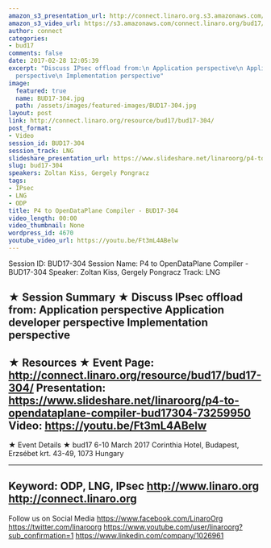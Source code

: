 ```yaml
---
amazon_s3_presentation_url: http://connect.linaro.org.s3.amazonaws.com/bud17/Presentations/P4%20to%20OpenDataPlane%20Compiler%20-%20BUD17-304.pptx
amazon_s3_video_url: https://s3.amazonaws.com/connect.linaro.org/bud17/Videos/Wednesday/Bud17-304%20P4%20to%20Open%20Data%20Plane%20compiler.mp4
author: connect
categories:
- bud17
comments: false
date: 2017-02-28 12:05:39
excerpt: "Discuss IPsec offload from:\n Application perspective\n Application developer
  perspective\n Implementation perspective"
image:
  featured: true
  name: BUD17-304.jpg
  path: /assets/images/featured-images/BUD17-304.jpg
layout: post
link: http://connect.linaro.org/resource/bud17/bud17-304/
post_format:
- Video
session_id: BUD17-304
session_track: LNG
slideshare_presentation_url: https://www.slideshare.net/linaroorg/p4-to-opendataplane-compiler-bud17304-73259950
slug: bud17-304
speakers: Zoltan Kiss, Gergely Pongracz
tags:
- IPsec
- LNG
- ODP
title: P4 to OpenDataPlane Compiler - BUD17-304
video_length: 00:00
video_thumbnail: None
wordpress_id: 4670
youtube_video_url: https://youtu.be/Ft3mL4ABelw
---
```


Session ID: BUD17-304
Session Name: P4 to OpenDataPlane Compiler - BUD17-304
Speaker: Zoltan Kiss, Gergely Pongracz
Track: LNG

★ Session Summary ★
Discuss IPsec offload from:
Application perspective
Application developer perspective
Implementation perspective
---------------------------------------------------
★ Resources ★
Event Page: http://connect.linaro.org/resource/bud17/bud17-304/
Presentation: https://www.slideshare.net/linaroorg/p4-to-opendataplane-compiler-bud17304-73259950
Video: https://youtu.be/Ft3mL4ABelw
---------------------------------------------------

★ Event Details ★
bud17
6-10 March 2017
Corinthia Hotel, Budapest,
Erzsébet krt. 43-49,
1073 Hungary

---------------------------------------------------
Keyword: ODP, LNG, IPsec
http://www.linaro.org
http://connect.linaro.org
---------------------------------------------------
Follow us on Social Media
https://www.facebook.com/LinaroOrg
https://twitter.com/linaroorg
https://www.youtube.com/user/linaroorg?sub_confirmation=1
https://www.linkedin.com/company/1026961